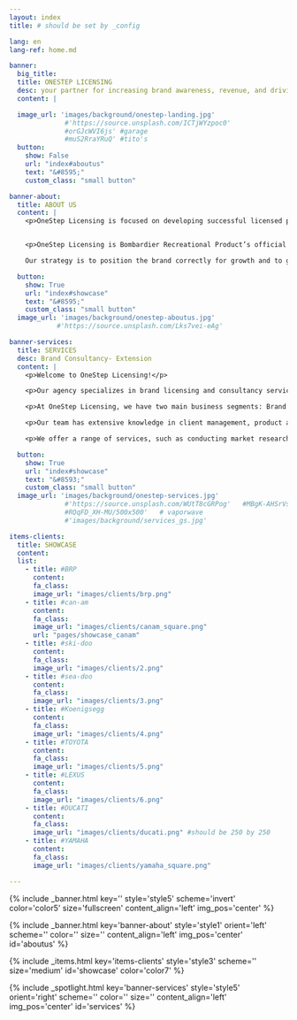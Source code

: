 ```yaml
---
layout: index
title: # should be set by _config

lang: en
lang-ref: home.md

banner:
  big_title:
  title: ONESTEP LICENSING
  desc: your partner for increasing brand awareness, revenue, and driving customer loyalty.
  content: |

  image_url: 'images/background/onestep-landing.jpg'
              #'https://source.unsplash.com/ICTjWYzpoc0'
              #orGJcWVI6js' #garage
              #muS2RraYRuQ' #tito's
  button:
    show: False
    url: "index#aboutus"
    text: "&#8595;"
    custom_class: "small button"

banner-about:
  title: ABOUT US
  content: |
    <p>OneStep Licensing is focused on developing successful licensed partnerships in the retail marketplace. We view licensing as an extension of our client's core business. These efforts generate successful new product sales, create long-term exposure, as well as enhance and create positive touchpoints with consumers. Our service is designed to provide protection and profit, a full service licensing program that works as a turn-key operation for our Clients. </p>


    <p>OneStep Licensing is Bombardier Recreational Product’s official licensing agent and together we oversee BRP's licensing category. For more information regarding BRP products please visit <a href= "https://www.brp.com">BRP’s website.</a></p>

    Our strategy is to position the brand correctly for growth and to grow the licensing sustainably. Our benefit is a clear view of the changing marketplace that needs to nurture a consistent, powerful and emotional connection between the brands and our clients.

  button:
    show: True
    url: "index#showcase"
    text: "&#8595;"
    custom_class: "small button"
  image_url: 'images/background/onestep-aboutus.jpg'
            #'https://source.unsplash.com/Lks7vei-eAg'

banner-services:
  title: SERVICES
  desc: Brand Consultancy- Extension
  content: |
    <p>Welcome to OneStep Licensing!</p>

    <p>Our agency specializes in brand licensing and consultancy services and we have been in operation since 2019. Our goal is to help brands create a strong image that resonates with their target audience and sets them apart from their competitors. </p>

    <p>At OneStep Licensing, we have two main business segments: Brand Licensing and Brand Consultancy. As the official brand agency for Bombardier Recreational Products Inc., we are recognized for representing popular global brands.</p>

    <p>Our team has extensive knowledge in client management, product approvals, royalty service, marketing, advertising, market research, and consumer behaviour. With this expertise, we provide brand consultancy services and business leverage that help our clients develop a brand strategy aligned with their business goals and values.</p>

    <p>We offer a range of services, such as conducting market research to understand the target audience and competition, developing a brand strategy, creating visibility, developing marketing and advertising campaigns that align with the brand strategy, and providing ongoing support and guidance to ensure the brand remains consistent and effective over time.</p>

  button:
    show: True
    url: "index#showcase"
    text: "&#8593;"
    custom_class: "small button"
  image_url: 'images/background/onestep-services.jpg'
              #'https://source.unsplash.com/WUtT8cGRPog'   #MBgK-AHSrVs'
              #RQqFD_XH-MU/500x500'   # vaporwave
              #'images/background/services_gs.jpg'

items-clients:
  title: SHOWCASE
  content:
  list:
    - title: #BRP
      content:
      fa_class:
      image_url: "images/clients/brp.png"
    - title: #can-am
      content:
      fa_class:
      image_url: "images/clients/canam_square.png"
      url: "pages/showcase_canam"
    - title: #ski-doo
      content:
      fa_class:
      image_url: "images/clients/2.png"
    - title: #sea-doo
      content:
      fa_class:
      image_url: "images/clients/3.png"
    - title: #Koenigsegg
      content:
      fa_class:
      image_url: "images/clients/4.png"
    - title: #TOYOTA
      content:
      fa_class:
      image_url: "images/clients/5.png"
    - title: #LEXUS
      content:
      fa_class:
      image_url: "images/clients/6.png"
    - title: #DUCATI
      content:
      fa_class:
      image_url: "images/clients/ducati.png" #should be 250 by 250
    - title: #YAMAHA
      content:
      fa_class:
      image_url: "images/clients/yamaha_square.png"

---
```

<!-- Welcome Banner -->
{% include _banner.html key='' style='style5' scheme='invert' color='color5' size='fullscreen' content_align='left' img_pos='center' %}

<!-- About Us -->
{% include _banner.html key='banner-about' style='style1' orient='left' scheme='' color='' size='' content_align='left' img_pos='center' id='aboutus' %}

<!-- SHOWCASE -->
{% include _items.html key='items-clients' style='style3' scheme='' size='medium' id='showcase' color='color7' %}

<!-- Services -->
{% include _spotlight.html key='banner-services' style='style5' orient='right' scheme='' color='' size='' content_align='left' img_pos='center' id='services' %}
